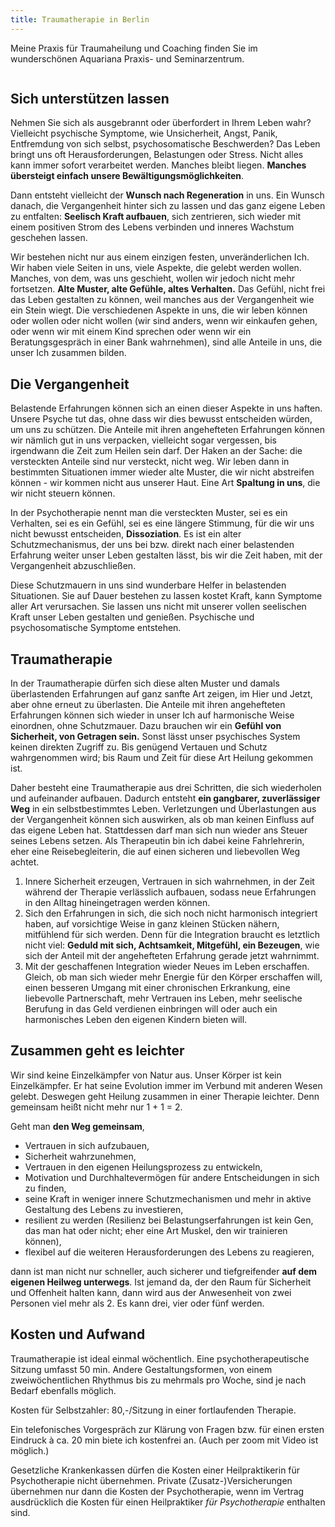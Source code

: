 ```yaml
---
title: Traumatherapie in Berlin 
---
```


Meine Praxis für Traumaheilung und Coaching finden Sie im wunderschönen Aquariana Praxis- und Seminarzentrum. 

![]()


## Sich unterstützen lassen
Nehmen Sie sich als ausgebrannt oder überfordert in Ihrem Leben wahr? Vielleicht psychische Symptome, wie Unsicherheit, Angst, Panik, Entfremdung von sich selbst, psychosomatische Beschwerden? Das Leben bringt uns oft Herausforderungen, Belastungen oder Stress. Nicht alles kann immer sofort verarbeitet werden. Manches bleibt liegen. **Manches übersteigt einfach unsere Bewältigungsmöglichkeiten**. 


Dann entsteht vielleicht der **Wunsch nach Regeneration** in uns. Ein Wunsch danach, die Vergangenheit hinter sich zu lassen und das ganz eigene Leben zu entfalten: **Seelisch Kraft aufbauen**, sich zentrieren, sich wieder mit einem positiven Strom des Lebens verbinden und inneres Wachstum geschehen lassen. 


Wir bestehen nicht nur aus einem einzigen festen, unveränderlichen Ich. Wir haben viele Seiten in uns, viele Aspekte, die gelebt werden wollen. Manches, von dem, was uns geschieht, wollen wir jedoch nicht mehr fortsetzen. **Alte Muster, alte Gefühle, altes Verhalten.** Das Gefühl, nicht frei das Leben gestalten zu können, weil manches aus der Vergangenheit wie ein Stein wiegt. Die verschiedenen Aspekte in uns, die wir leben können oder wollen oder nicht wollen (wir sind anders, wenn wir einkaufen gehen, oder wenn wir mit einem Kind sprechen oder wenn wir ein Beratungsgespräch in einer Bank wahrnehmen), sind alle Anteile in uns, die unser Ich zusammen bilden. 


## Die Vergangenheit 
Belastende Erfahrungen können sich an einen dieser Aspekte in uns haften. Unsere Psyche tut das, ohne dass wir dies bewusst entscheiden würden, um uns zu schützen. Die Anteile mit ihren angehefteten Erfahrungen können wir nämlich gut in uns verpacken, vielleicht sogar vergessen, bis irgendwann die Zeit zum Heilen sein darf. Der Haken an der Sache: die versteckten Anteile sind nur versteckt, nicht weg. Wir leben dann in bestimmten Situationen immer wieder alte Muster, die wir nicht abstreifen können - wir kommen nicht aus unserer Haut. Eine Art **Spaltung in uns**, die wir nicht steuern können. 


In der Psychotherapie nennt man die versteckten Muster, sei es ein Verhalten, sei es ein Gefühl, sei es eine längere Stimmung, für die wir uns nicht bewusst entscheiden, **Dissoziation**. Es ist ein alter Schutzmechanismus, der uns bei bzw. direkt nach einer belastenden Erfahrung weiter unser Leben gestalten lässt, bis wir die Zeit haben, mit der Vergangenheit abzuschließen. 


Diese Schutzmauern in uns sind wunderbare Helfer in belastenden Situationen. Sie auf Dauer bestehen zu lassen kostet Kraft, kann Symptome aller Art verursachen. Sie lassen uns nicht mit unserer vollen seelischen Kraft unser Leben gestalten und genießen. Psychische und psychosomatische Symptome entstehen. 


## Traumatherapie 
In der Traumatherapie dürfen sich diese alten Muster und damals überlastenden Erfahrungen auf ganz sanfte Art zeigen, im Hier und Jetzt, aber ohne erneut zu überlasten. Die Anteile mit ihren angehefteten Erfahrungen können sich wieder in unser Ich auf harmonische Weise einordnen, ohne Schutzmauer. Dazu brauchen wir ein **Gefühl von Sicherheit, von Getragen sein.** Sonst lässt unser psychisches System keinen direkten Zugriff zu. Bis genügend Vertauen und Schutz wahrgenommen wird; bis Raum und Zeit für diese Art Heilung gekommen ist. 


Daher besteht eine Traumatherapie aus drei Schritten, die sich wiederholen und aufeinander aufbauen. Dadurch entsteht **ein gangbarer, zuverlässiger Weg** in ein selbstbestimmtes Leben. Verletzungen und Überlastungen aus der Vergangenheit können sich auswirken, als ob man keinen Einfluss auf das eigene Leben hat. Stattdessen darf man sich nun wieder ans Steuer seines Lebens setzen. Als Therapeutin bin ich dabei keine Fahrlehrerin, eher eine Reisebegleiterin, die auf einen sicheren und liebevollen Weg achtet. 
1. Innere Sicherheit erzeugen, Vertrauen in sich wahrnehmen, in der Zeit während der Therapie verlässlich aufbauen, sodass neue Erfahrungen in den Alltag hineingetragen werden können. 
2. Sich den Erfahrungen in sich, die sich noch nicht harmonisch integriert haben, auf vorsichtige Weise in ganz kleinen Stücken nähern, mitfühlend für sich werden. Denn für die Integration braucht es letztlich nicht viel: **Geduld mit sich, Achtsamkeit, Mitgefühl, ein Bezeugen**, wie sich der Anteil mit der angehefteten Erfahrung gerade jetzt wahrnimmt. 
3. Mit der geschaffenen Integration wieder Neues im Leben erschaffen. Gleich, ob man sich wieder mehr Energie für den Körper erschaffen will, einen besseren Umgang mit einer chronischen Erkrankung, eine liebevolle Partnerschaft, mehr Vertrauen ins Leben, mehr seelische Berufung in das Geld verdienen einbringen will oder auch ein harmonisches Leben den eigenen Kindern bieten will. 


## Zusammen geht es leichter
Wir sind keine Einzelkämpfer von Natur aus. Unser Körper ist kein Einzelkämpfer. Er hat seine Evolution immer im Verbund mit anderen Wesen gelebt. Deswegen geht Heilung zusammen in einer Therapie leichter. Denn gemeinsam heißt nicht mehr nur 1 + 1 = 2. 


Geht man **den Weg gemeinsam**,  
- Vertrauen in sich aufzubauen, 
- Sicherheit wahrzunehmen, 
- Vertrauen in den eigenen Heilungsprozess zu entwickeln, 
- Motivation und Durchhaltevermögen für andere Entscheidungen in sich zu finden, 
- seine Kraft in weniger innere Schutzmechanismen und mehr in aktive Gestaltung des Lebens zu investieren,
- resilient zu werden (Resilienz bei Belastungserfahrungen ist kein Gen, das man hat oder nicht; eher eine Art Muskel, den wir trainieren können),
- flexibel auf die weiteren Herausforderungen des Lebens zu reagieren,

dann ist man nicht nur schneller, auch sicherer und tiefgreifender **auf dem eigenen Heilweg unterwegs**. Ist jemand da, der den Raum für Sicherheit und Offenheit halten kann, dann wird aus der Anwesenheit von zwei Personen viel mehr als 2. Es kann drei, vier oder fünf werden.
 


## Kosten und Aufwand
Traumatherapie ist ideal einmal wöchentlich. Eine psychotherapeutische Sitzung umfasst 50 min. Andere Gestaltungsformen, von einem zweiwöchentlichen Rhythmus bis zu mehrmals pro Woche, sind je nach Bedarf ebenfalls möglich. 


Kosten für Selbstzahler:  80,-/Sitzung in einer fortlaufenden Therapie. 


Ein telefonisches Vorgespräch zur Klärung von Fragen bzw. für einen ersten Eindruck à ca. 20 min biete ich kostenfrei an. (Auch per zoom mit Video ist möglich.)


Gesetzliche Krankenkassen dürfen die Kosten einer Heilpraktikerin für Psychotherapie nicht übernehmen. Private (Zusatz-)Versicherungen übernehmen nur dann die Kosten der Psychotherapie, wenn im Vertrag ausdrücklich die Kosten für einen Heilpraktiker *für Psychotherapie* enthalten sind. 
